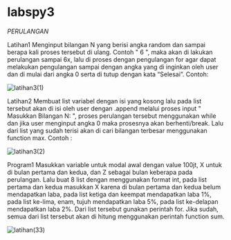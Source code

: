 # labspy3

*PERULANGAN*

Latihan1 Menginput bilangan N yang berisi angka random dan sampai berapa kali proses tersebut di ulang. Contoh " 6 ", maka akan di lakukan perulangan sampai 6x, lalu di proses dengan pengulangan for agar dapat melakukan pengulangan sampai dengan angka yang di inginkan oleh user dan di mulai dari angka 0 serta di tutup dengan kata “Selesai”.
Contoh:

![latihan3(1)](https://user-images.githubusercontent.com/56372587/71537417-8d784700-28d0-11ea-99aa-abb66ca89012.PNG)

Latihan2 Membuat list variabel dengan isi yang kosong lalu pada list tersebut akan di isi oleh user dengan .append melalui proses input " Masukkan Bilangan N: ", proses perulangan tersebut menggunakan while dan jika user menginput angka 0 maka prosesnya akan berhenti/break. Lalu dari list yang sudah terisi akan di cari bilangan terbesar menggunakan function max.
Contoh :


![latihan3(2)](https://user-images.githubusercontent.com/56372587/71537423-c1536c80-28d0-11ea-88e1-eb890199937e.PNG)

Program1 Masukkan variable untuk modal awal dengan value 100jt, X untuk di bulan pertama dan kedua, dan Z sebagai bulan keberapa pada perulangan. Lalu buat 8 list dengan menggunakan format int, pada list pertama dan kedua masukkan X karena di bulan pertama dan kedua belum mendapatkan laba, pada list ketiga dan keempat mendapatkan laba 1%, pada list ke-lima, enam, tujuh mendapatkan laba 5%, pada list ke-delapan mendapatkan laba 2%. Dari list tersebut gunakan perintah for. Jika sudah, semua dari list tersebut akan di hitung menggunakan perintah function sum.


![latihan(33)](https://user-images.githubusercontent.com/56372587/71537431-f2cc3800-28d0-11ea-93a9-a4507ac8594e.PNG)
